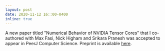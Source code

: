 ```yaml
---
layout: post
date: 2020-11-12 16::00-0400
inline: true
---
```


A new paper titled "Numerical Behavior of NVIDIA Tensor Cores" that I co-authored with Max Fasi, Nick Higham and Srikara Pranesh was accepted to appear in PeerJ Computer Science. Preprint is available [here](http://eprints.maths.manchester.ac.uk/2784/).
